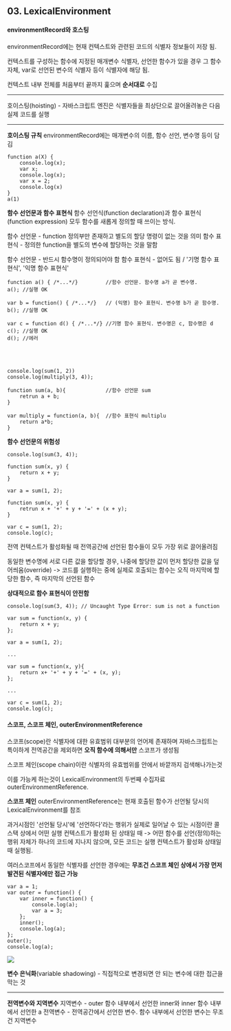 ## 03. LexicalEnvironment

#### environmentRecord와 호스팅 
environmentRecord에는 현재 컨텍스트와 관련된 코드의 식별자 정보들이 저장 됨. 

컨텍스트를 구성하는 함수에 지정된 매개변수 식별자, 선언한 함수가 있을 경우 그 함수 자체, var로 선언된 변수의 식별자 등이 식별자에 해당 됨. 

컨텍스트 내부 전체를 처음부터 끝까지 훑으며 **순서대로** 수집 
<hr/>

호이스팅(hoisting) - 자바스크립트 엔진은 식별자들을 최상단으로 끌어올려놓은 다음 실제 코드를 실행 

<hr/> 

**호이스팅 규칙**
environmentRecord에는 매개변수의 이름, 함수 선언, 변수명 등이 담김 
```
function a(X) { 
	console.log(x); 
    var x; 
    console.log(x); 
    var x = 2; 
    console.log(x) 
} 
a(1)
```

**함수 선언문과 함수 표현식** 
함수 선언식(function declaration)과 함수 표현식(function expression) 모두 함수를 새롭게 정의할 때 쓰이는 방식. 

함수 선언문 - function 정의부만 존재하고 별도의 할당 명령이 없는 것을 의미 
함수 표현식 - 정의한 function을 별도의 변수에 할당하는 것을 말함

함수 선언문 - 반드시 함수명이 정의되어야 함 
함수 표현식 - 없어도 됨 / '기명 함수 표현식', '익명 함수 표현식'

```
function a() { /*...*/} 	    //함수 선언문. 함수명 a가 곧 변수명. 
a(); //실행 OK 

var b = function() { /*...*/}   // (익명) 함수 표현식. 변수명 b가 곧 함수명.
b(); //실행 OK 

var c = function d() { /*...*/} //기명 함수 표현식. 변수명은 c, 함수명은 d
c(); //실행 OK
d(); //에러
```
<br/><br/>

```
console.log(sum(1, 2))
console.log(multiply(3, 4)); 

function sum(a, b){				//함수 선언문 sum
	retrun a + b;
}

var multiply = function(a, b){	//함수 표현식 multiplu
	return a*b; 
}
```

**함수 선언문의 위험성**
```
console.log(sum(3, 4)); 

function sum(x, y) {
	return x + y; 
}

var a = sum(1, 2); 

function sum(x, y) { 
	retrun x + '+' + y + '=' + (x + y);
}

var c = sum(1, 2);
console.log(c);
```
전역 컨텍스트가 활성화될 때 전역공간에 선언된 함수들이 모두 가장 위로 끌어올려짐 

동일한 변수명에 서로 다른 값을 할당할 경우, 나중에 할당한 값이 먼저 할당한 값을 덮어씌움(override)
-> 코드를 실행하는 중에 실제로 호출되는 함수는 오직 마지막에 할당한 함수, 즉 마지막의 선언된 함수 

**상대적으로 함수 표현식이 안전함** 
```
console.log(sum(3, 4)); // Uncaught Type Error: sum is not a function

var sum = function(x, y) {
	return x + y; 
};

var a = sum(1, 2);

...

var sum = function(x, y){ 
	return x+ '+' + y + '=' + (x, y);
};

...

var c = sum(1, 2);
console.log(c);
```

#### 스코프, 스코프 체인, outerEnvironmentReference
스코프(scope)란 식별자에 대한 유효범위
대부분의 언어제 존재하며 자바스크립트는 특이하게 전역공간을 제외하면 **오직 함수에 의해서만** 스코프가 생성됨 

스코프 체인(scope chain)이란 식별자의 유효범위를 안에서 바깥까지 검색해나가는것 

이를 가능케 하는것이 LexicalEnvironment의 두번째 수집자료 outerEnvironmentReference. 

**스코프 체인**
outerEnvironmentReference는 현재 호출된 함수가 선언될 당시의 LexicalEnvironment를 참조 

과거시점인 '선언될 당시'에 '선언하다'라는 행위가 실제로 일어날 수 있는 시점이란 
콜 스택 상에서 어떤 실행 컨텍스트가 활성화 된 상태일 때
-> 어떤 함수를 선언(정의)하는 행위 자체가 하나의 코드에 지나지 않으며, 모든 코드는 실행 컨텍스트가 활성화 상태일 때 실행됨. 

여러스코프에서 동일한 식별자를 선언한 경우에는 **무조건 스코프 체인 상에서 가장 먼저 발견된 식별자에만 접근 가능**
```
var a = 1; 
var outer = function() { 
	var inner = function() {
    	console.log(a); 
        var a = 3; 
    };
    inner(); 
  	console.log(a); 
};
outer();
console.log(a);
```
![](https://velog.velcdn.com/images/whywwhy/post/a54bbde3-b022-4b0e-a837-772042a9761a/image.png)

**변수 은닉화**(variable shadowing) - 직접적으로 변경되면 안 되는 변수에 대한 접근을 막는 것 

<hr/>

**전역변수와 지역변수**
지역변수 - outer 함수 내부에서 선언한 inner와 inner 함수 내부에서 선언한 a 
전역변수 - 전역공간에서 선언한 변수. 함수 내부에서 선언한 변수는 무조건 지역변수 

